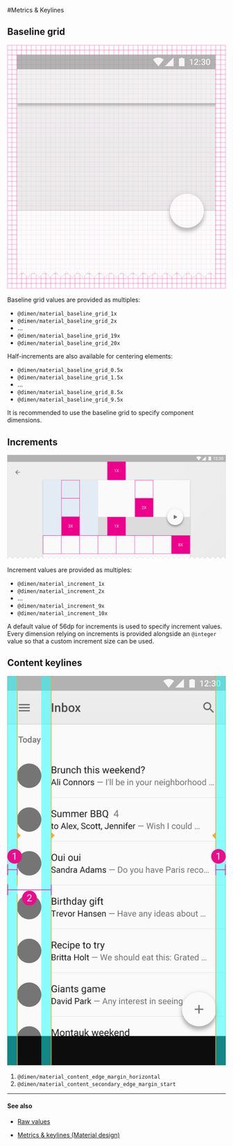 #Metrics & Keylines

## Baseline grid 

<img class="figure" src="../../images/layout_metrics_baseline.png" alt="Baseline grid"/>

Baseline grid values are provided as multiples:

- `@dimen/material_baseline_grid_1x`
- `@dimen/material_baseline_grid_2x`
- ...
- `@dimen/material_baseline_grid_19x`
- `@dimen/material_baseline_grid_20x`

Half-increments are also available for centering elements:

- `@dimen/material_baseline_grid_0.5x`
- `@dimen/material_baseline_grid_1.5x`
- ...
- `@dimen/material_baseline_grid_8.5x`
- `@dimen/material_baseline_grid_9.5x`

It is recommended to use the baseline grid to specify component dimensions.


## Increments

<img class="figure-large" src="../../images/layout_metrics_incremental.png" alt="Increments"/>

Increment values are provided as multiples:

- `@dimen/material_increment_1x`
- `@dimen/material_increment_2x`
- ...
- `@dimen/material_increment_9x`
- `@dimen/material_increment_10x` 

A default value of 56dp for increments is used to specify increment values.
Every dimension relying on increments is provided alongside an `@integer` value so that a custom increment size can be used.



## Content keylines

<img class="figure" src="../../images/layout_metrics_keyline_list.png" alt="Increments"/>

1. `@dimen/material_content_edge_margin_horizontal`
2. `@dimen/material_content_secondary_edge_margin_start`


---

#### See also

- [Raw values](https://github.com/AoDevBlue/MaterialValues/blob/master/material-values/src/main/res-layout/values/keylines.xml)

- [Metrics & keylines (Material design)](https://material.google.com/layout/metrics-keylines.html)

